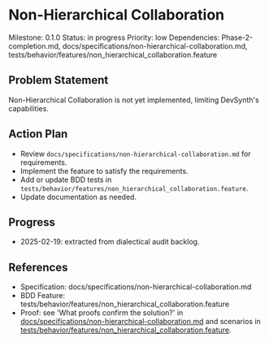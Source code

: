 # Non-Hierarchical Collaboration
Milestone: 0.1.0
Status: in progress
Priority: low
Dependencies: Phase-2-completion.md, docs/specifications/non-hierarchical-collaboration.md, tests/behavior/features/non_hierarchical_collaboration.feature

## Problem Statement
Non-Hierarchical Collaboration is not yet implemented, limiting DevSynth's capabilities.


## Action Plan
- Review `docs/specifications/non-hierarchical-collaboration.md` for requirements.
- Implement the feature to satisfy the requirements.
- Add or update BDD tests in `tests/behavior/features/non_hierarchical_collaboration.feature`.
- Update documentation as needed.

## Progress
- 2025-02-19: extracted from dialectical audit backlog.

## References
- Specification: docs/specifications/non-hierarchical-collaboration.md
- BDD Feature: tests/behavior/features/non_hierarchical_collaboration.feature
- Proof: see 'What proofs confirm the solution?' in [docs/specifications/non-hierarchical-collaboration.md](../docs/specifications/non-hierarchical-collaboration.md) and scenarios in [tests/behavior/features/non_hierarchical_collaboration.feature](../tests/behavior/features/non_hierarchical_collaboration.feature).
